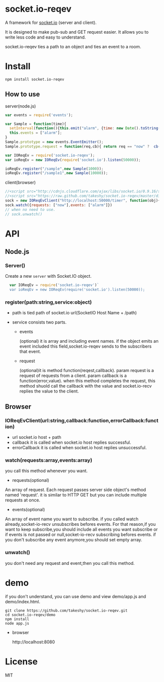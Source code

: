 # socket.io-reqev 

A framework for [socket.io](http://socket.io/) (server and client).

It is designed to  make pub-sub and GET request easier.
It allows you to write less code and easy to understand.

socket.io-reqev ties a path to an object and ties an event to a room.

# Install

    npm install socket.io-reqev

## How to use

server(node.js)

```js
var events = require('events');

var Sample = function(time){
  setInterval(function(){this.emit("alarm", {time: new Date().toString()})}.bind(this),time);
  this.events = ["alarm"];
}
Sample.prototype = new events.EventEmitter();
Sample.prototype.request = function(req,cb){ return req == "now" ?  cb(null,new Date().toString()) : cb("invalid")}

var IOReqEv = require('socket.io-reqev');
var ioReqEv = new IOReqEv(require('socket.io').listen(50000));

ioReqEv.register("/sample",new Sample(1000));
ioReqEv.register("/sample1",new Sample(10000));

```

client(browser)

```js
//<script src="http://cdnjs.cloudflare.com/ajax/libs/socket.io/0.9.16/socket.io.min.js"></script>
//<script src="https://raw.github.com/takeshy/socket.io-reqev/master/dist/io-reqev-client.js"></script>
sock = new IOReqEvClient("http://localhost:50000/timer", function(obj){console.log(obj)})
sock.watch({requests: ["now"],events: ["alarm"]})
// when no need to use.
// sock.unwatch() 
```

# API

## Node.js

### Server()

  Create a new `server` with Socket.IO object. 

  ```js
    var IOReqEv = require('socket.io-reqev')`
    var ioReqEv = new IOReqEv(require('socket.io').listen(50000));
  ```

### register(path:string,service:object)

- path is tied path of socket.io url(SocketIO Host Name + /path) 

- service consists two parts.

  - events

    (optional) it is array and including event names.
    if the object emits an event included this field,socket.io-reqev 
    sends to the subscribers that event.

  - request

    (optional)it is method function(reqest,callback). param request is a request of requests
    from a client. param callback is a function(error,value).
    when this method completes the request, this method shuold call the
    callback with the value and socket.io-recv replies the value to the client.


## Browser

### IOReqEvClient(url:string,callback:function,errorCallback:function)
- url socket.io host + path
- callback it is called when socket.io host  replies successful.
- errorCallback it is called when socket.io host  replies unsuccessful.

### watch(requests:array,events:array)

you call this method whenever you want.

- requests(optional)

An array of request. Each request passes server side object's method named 'request'.
it is similar to HTTP GET but you can include multiple requests at once.

- events(optional)

An array of event name you want to subscribe. 
if you called watch already,socket-io-recv unsubscribes befores events. 
For that reason,if you want to keep subscribe,you should include all events
you want subscribe or if events is not passed or null,socket-io-recv
subscribing befores events.
if you don't subscribe any event anymore,you should set empty array.

### unwatch()
  you don't need any request and event,then you call this method.


# demo

if you don't understand, you can use demo and view demo/app.js and
demo/index.html.

    git clone https://github.com/takeshy/socket.io-reqev.git
    cd socket.io-reqev/demo
    npm install
    node app.js

- browser

  http://localhost:8080


# License

MIT


